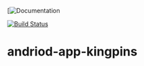 [![Documentation](https://tree.taiga.io/project/rumbidzai-kingpins/timeline)

[![Build Status](https://travis-ci.com/Vitamin-Cpp/KINGPINS.svg?branch=master)](https://travis-ci.com/Vitamin-Cpp/KINGPINS)
# andriod-app-kingpins
